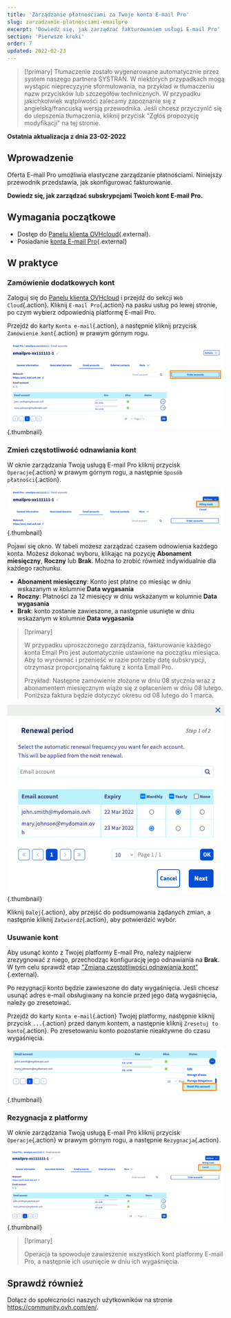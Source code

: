 ```yaml
---
title: 'Zarządzanie płatnościami za Twoje konta E-mail Pro'
slug: zarzadzanie-platnosciami-emailpro
excerpt: 'Dowiedz się, jak zarządzać fakturowaniem usługi E-mail Pro'
section: 'Pierwsze kroki'
order: 7
updated: 2022-02-23
---
```


> [!primary]
> Tłumaczenie zostało wygenerowane automatycznie przez system naszego partnera SYSTRAN. W niektórych przypadkach mogą wystąpić nieprecyzyjne sformułowania, na przykład w tłumaczeniu nazw przycisków lub szczegółów technicznych. W przypadku jakichkolwiek wątpliwości zalecamy zapoznanie się z angielską/francuską wersją przewodnika. Jeśli chcesz przyczynić się do ulepszenia tłumaczenia, kliknij przycisk "Zgłóś propozycję modyfikacji" na tej stronie.
>

**Ostatnia aktualizacja z dnia 23-02-2022**

## Wprowadzenie

Oferta E-mail Pro umożliwia elastyczne zarządzanie płatnościami. Niniejszy przewodnik przedstawia, jak skonfigurować fakturowanie.

**Dowiedz się, jak zarządzać subskrypcjami Twoich kont E-mail Pro.**

## Wymagania początkowe

- Dostęp do [Panelu klienta OVHcloud](https://www.ovh.com/auth/?action=gotomanager&from=https://www.ovh.pl/&ovhSubsidiary=pl){.external}.
- Posiadanie [konta E-mail Pro](https://www.ovhcloud.com/pl/emails/email-pro/){.external}

## W praktyce

### Zamówienie dodatkowych kont

Zaloguj się do [Panelu klienta OVHcloud](https://www.ovh.com/auth/?action=gotomanager&from=https://www.ovh.pl/&ovhSubsidiary=pl) i przejdź do sekcji `Web Cloud`{.action}. Kliknij `E-mail Pro`{.action} na pasku usług po lewej stronie, po czym wybierz odpowiednią platformę E-mail Pro.

Przejdź do karty `Konta e-mail`{.action}, a następnie kliknij przycisk `Zamówienie kont`{.action} w prawym górnym rogu.

![billing_emailpro](images/billing-emailpro-01.png){.thumbnail}

### Zmień częstotliwość odnawiania kont <a name="periodicity"></a>

W oknie zarządzania Twoją usługą E-mail Pro kliknij przycisk `Operacje`{.action} w prawym górnym rogu, a następnie `Sposób płatności`{.action}. 

![billing_emailpro](images/billing-emailpro-02.png){.thumbnail}

Pojawi się okno. W tabeli możesz zarządzać czasem odnowienia każdego konta. Możesz dokonać wyboru, klikając na pozycję **Abonament miesięczny**, **Roczny** lub **Brak**. Można to zrobić również indywidualnie dla każdego rachunku.

- **Abonament miesięczny**: Konto jest płatne co miesiąc w dniu wskazanym w kolumnie **Data wygasania**
- **Roczny**: Płatności za 12 miesięcy w dniu wskazanym w kolumnie **Data wygasania**
- **Brak**: konto zostanie zawieszone, a następnie usunięte w dniu wskazanym w kolumnie **Data wygasania**

> [!primary]
>
> W przypadku uproszczonego zarządzania, fakturowanie każdego konta Email Pro jest automatycznie ustawione na początku miesiąca. Aby to wyrównać i przenieść w razie potrzeby datę subskrypcji, otrzymasz proporcjonalną fakturę z konta Email Pro.
>
>Przykład: Następne zamówienie złożone w dniu 08 stycznia wraz z abonamentem miesięcznym wiąże się z opłaceniem w dniu 08 lutego. Poniższa faktura będzie dotyczyć okresu od 08 lutego do 1 marca.

![billing_emailpro](images/billing-emailpro-03.png){.thumbnail}

Kliknij `Dalej`{.action}, aby przejść do podsumowania żądanych zmian, a następnie kliknij `Zatwierdź`{.action}, aby potwierdzić wybór.

### Usuwanie kont

Aby usunąć konto z Twojej platformy E-mail Pro, należy najpierw zrezygnować z niego, przechodząc konfigurację jego odnawiania na **Brak**. W tym celu sprawdź etap ["Zmiana częstotliwości odnawiania kont"](#periodicity){.external}.

Po rezygnacji konto będzie zawieszone do daty wygaśnięcia. Jeśli chcesz usunąć adres e-mail obsługiwany na koncie przed jego datą wygaśnięcia, należy go zresetować.

Przejdź do karty `Konta e-mail`{.action} Twojej platformy, następnie kliknij przycisk `...`{.action} przed danym kontem, a następnie kliknij `Zresetuj to konto`{.action}. Po zresetowaniu konto pozostanie nieaktywne do czasu wygaśnięcia.

![billing_emailpro](images/billing-emailpro-04.png){.thumbnail}

### Rezygnacja z platformy

W oknie zarządzania Twoją usługą E-mail Pro kliknij przycisk `Operacje`{.action} w prawym górnym rogu, a następnie `Rezygnacja`{.action}. 

![billing_emailpro](images/billing-emailpro-05.png){.thumbnail}

> [!primary]
>
> Operacja ta spowoduje zawieszenie wszystkich kont platformy E-mail Pro, a następnie ich usunięcie w dniu ich wygaśnięcia.

## Sprawdź również
 
Dołącz do społeczności naszych użytkowników na stronie <https://community.ovh.com/en/>.
